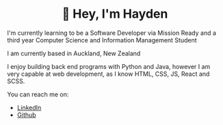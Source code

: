 <h1 align="center">👋 Hey, I'm Hayden</h1>

<p>I'm currently learning to be a Software Developer via Mission Ready and a third year Computer Science and Information Management Student</p>
<p>I am currently based in Auckland, New Zealand</p>
<p>I enjoy building back end programs with Python and Java, however I am very capable at web development, as I know HTML, CSS, JS, React and SCSS.</p>
<p>You can reach me on:</p>
<ul>
  <li><a href='https://www.linkedin.com/in/hayden-gray-4824b2233/'>LinkedIn</a></li>
  <li><a href='https://github.com/Encryptar'>Github</a></li>

